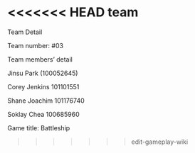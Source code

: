 <<<<<<< HEAD
team
=======
Team Detail

Team number: #03

Team members’ detail


Jinsu Park (100052645)

Corey Jenkins 101101551

Shane Joachim 101176740

Soklay Chea 100685960


Game title:  Battleship
>>>>>>> edit-gameplay-wiki

